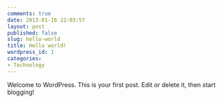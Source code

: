 ```yaml
---
comments: true
date: 2013-01-16 22:03:57
layout: post
published: false
slug: hello-world
title: Hello world!
wordpress_id: 1
categories:
- Technology
---
```


Welcome to WordPress. This is your first post. Edit or delete it, then start blogging!

